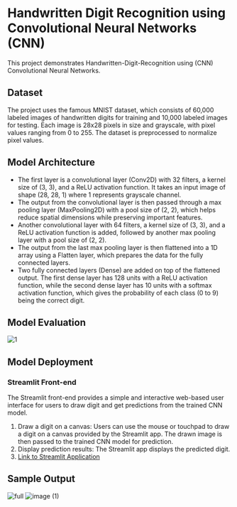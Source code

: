# Handwritten Digit Recognition using Convolutional Neural Networks (CNN)
This project demonstrates Handwritten-Digit-Recognition using (CNN) Convolutional Neural Networks.
## Dataset
The project uses the famous MNIST dataset, which consists of 60,000 labeled images of handwritten digits for training and 10,000 labeled images for testing. Each image is 28x28 pixels in size and grayscale, with pixel values ranging from 0 to 255. The dataset is preprocessed to normalize pixel values.
## Model Architecture
* The first layer is a convolutional layer (Conv2D) with 32 filters, a kernel size of (3, 3), and a ReLU activation function. It takes an input image of shape (28, 28, 1) where 1 represents grayscale channel.
* The output from the convolutional layer is then passed through a max pooling layer (MaxPooling2D) with a pool size of (2, 2), which helps reduce spatial dimensions while preserving important features.
* Another convolutional layer with 64 filters, a kernel size of (3, 3), and a ReLU activation function is added, followed by another max pooling layer with a pool size of (2, 2).
* The output from the last max pooling layer is then flattened into a 1D array using a Flatten layer, which prepares the data for the fully connected layers.
* Two fully connected layers (Dense) are added on top of the flattened output. The first dense layer has 128 units with a ReLU activation function, while the second dense layer has 10 units with a softmax activation function, which gives the probability of each class (0 to 9) being the correct digit.

## Model Evaluation
![1](https://user-images.githubusercontent.com/97530517/232014919-390ab15f-67e6-4a63-bef3-9005d795135f.PNG)

## Model Deployment
### Streamlit Front-end
The Streamlit front-end provides a simple and interactive web-based user interface for users to draw digit and get predictions from the trained CNN model.

1. Draw a digit on a canvas: Users can use the mouse or touchpad to draw a digit on a canvas provided by the Streamlit app. The drawn image is then passed to the trained CNN model for prediction.
2. Display prediction results: The Streamlit app displays the predicted digit.
3. [Link to Streamlit Application](https://vinay2022-hand-written-digit-recognition.streamlit.app/)
## Sample Output
![full](https://user-images.githubusercontent.com/97530517/232018256-94749378-9d7b-4b33-a0a9-376bd2862392.PNG)
![image (1)](https://user-images.githubusercontent.com/97530517/232014753-7cd8a16c-1b42-4a5c-b67b-27998331ef8e.png)
